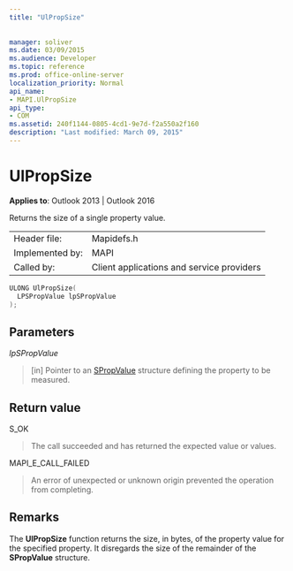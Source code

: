 ```yaml
---
title: "UlPropSize"
 
 
manager: soliver
ms.date: 03/09/2015
ms.audience: Developer
ms.topic: reference
ms.prod: office-online-server
localization_priority: Normal
api_name:
- MAPI.UlPropSize
api_type:
- COM
ms.assetid: 240f1144-0805-4cd1-9e7d-f2a550a2f160
description: "Last modified: March 09, 2015"
---
```


# UlPropSize

  
  
**Applies to**: Outlook 2013 | Outlook 2016 
  
Returns the size of a single property value. 
  
|||
|:-----|:-----|
|Header file:  <br/> |Mapidefs.h  <br/> |
|Implemented by:  <br/> |MAPI  <br/> |
|Called by:  <br/> |Client applications and service providers  <br/> |
   
```cpp
ULONG UlPropSize(
  LPSPropValue lpSPropValue
);
```

## Parameters

 _lpSPropValue_
  
> [in] Pointer to an [SPropValue](spropvalue.md) structure defining the property to be measured. 
    
## Return value

S_OK 
  
> The call succeeded and has returned the expected value or values. 
    
MAPI_E_CALL_FAILED 
  
> An error of unexpected or unknown origin prevented the operation from completing.
    
## Remarks

The **UlPropSize** function returns the size, in bytes, of the property value for the specified property. It disregards the size of the remainder of the **SPropValue** structure. 
  

